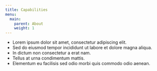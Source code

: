 ```yaml
---
title: Capabilities
menu:
  main:
    parent: About
    weight: 1
---
```


* Lorem ipsum dolor sit amet, consectetur adipiscing elit.
* Sed do eiusmod tempor incididunt ut labore et dolore magna aliqua.
* In dictum non consectetur a erat nam.
* Tellus at urna condimentum mattis.
* Elementum eu facilisis sed odio morbi quis commodo odio aenean.
